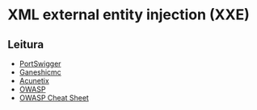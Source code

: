 # XML external entity injection (XXE)

## Leitura
- [PortSwigger](https://portswigger.net/web-security/xxe)
- [Ganeshicmc](https://gitbook.ganeshicmc.com/web/semana-1/xxe)
- [Acunetix](https://www.acunetix.com/blog/articles/xml-external-entity-xxe-vulnerabilities/)
- [OWASP](https://owasp.org/www-community/vulnerabilities/XML_External_Entity_(XXE)_Processing)
- [OWASP Cheat Sheet](https://cheatsheetseries.owasp.org/cheatsheets/XML_External_Entity_Prevention_Cheat_Sheet.html)
